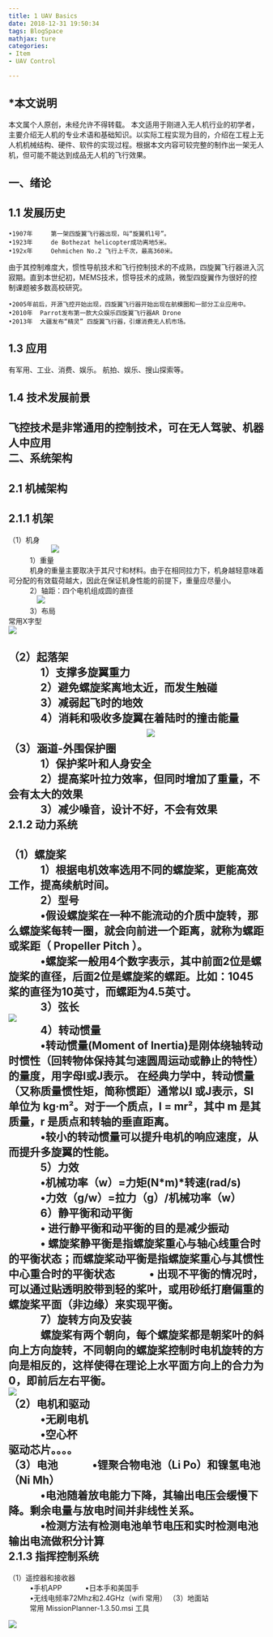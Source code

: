 ```yaml
---
title: 1 UAV Basics
date: 2018-12-31 19:50:34  
tags: BlogSpace 
mathjax: ture
categories:  
- Item
- UAV Control  

---
```

*本文说明
------
本文属个人原创，未经允许不得转载。
本文适用于刚进入无人机行业的初学者，主要介绍无人机的专业术语和基础知识。以实际工程实现为目的，介绍在工程上无人机机械结构、硬件、软件的实现过程。根据本文内容可较完整的制作出一架无人机，但可能不能达到成品无人机的飞行效果。 
<!--more-->
一、绪论
------
1.1 发展历史
------
	•1907年     第一架四旋翼飞行器出现，叫“旋翼机1号”。
	•1923年     de Bothezat helicopter成功离地5米。
	•192x年     Oehmichen No.2 飞行上千次，最高360米。
由于其控制难度大，惯性导航技术和飞行控制技术的不成熟，四旋翼飞行器进入沉寂期。直到本世纪初，MEMS技术，惯导技术的成熟，微型四旋翼作为很好的控制课题被多数高校研究。

	•2005年前后，开源飞控开始出现，四旋翼飞行器开始出现在航模圈和一部分工业应用中。
	•2010年  Parrot发布第一款大众娱乐四旋翼飞行器AR Drone
	•2013年  大疆发布“精灵” 四旋翼飞行器，引爆消费无人机市场。

1.3 应用
------
 有军用、工业、消费、娱乐。
 航拍、娱乐、搜山探索等。

1.4 技术发展前景
------
飞控技术是非常通用的控制技术，可在无人驾驶、机器人中应用  
二、系统架构
------
2.1 机械架构
------
2.1.1 机架
------
（1）机身  
   　　　　　　![](https://i.imgur.com/gv0xVCm.png)  
　　　1）重量  
　　　机身的重量主要取决于其尺寸和材料。由于在相同拉力下，机身越轻意味着可分配的有效载荷越大，因此在保证机身性能的前提下，重量应尽量小。  
　　　2）轴距：四个电机组成圆的直径  
　　　　![](https://i.imgur.com/dabV3Ux.png)  
　　　3）布局   
常用X字型  
![](https://i.imgur.com/szJ1t7g.png)  
 
（2）起落架  
　　　1）支撑多旋翼重力  
　　　2）避免螺旋桨离地太近，而发生触碰  
　　　3）减弱起飞时的地效  
　　　4）消耗和吸收多旋翼在着陆时的撞击能量    
　　　　　　　　　　　　　![](https://i.imgur.com/BtdBByj.png)  
（3）涵道-外围保护圈  
　　　1）保护桨叶和人身安全  
　　　2）提高桨叶拉力效率，但同时增加了重量，不会有太大的效果    
　　　3）减少噪音，设计不好，不会有效果    
2.1.2 动力系统  
------
（1）螺旋桨  
　　　1）根据电机效率选用不同的螺旋桨，更能高效工作，提高续航时间。  
　　　2）型号  
　　　•假设螺旋桨在一种不能流动的介质中旋转，那么螺旋桨每转一圈，就会向前进一个距离，就称为螺距或桨距（ Propeller Pitch ）。  
　　　•螺旋桨一般用4个数字表示，其中前面2位是螺旋桨的直径，后面2位是螺旋桨的螺距。比如：1045桨的直径为10英寸，而螺距为4.5英寸。  
　　　3）弦长  
![](https://i.imgur.com/6ze9vK0.png)  
　　　4）转动惯量   
　　　•转动惯量(Moment of Inertia)是刚体绕轴转动时惯性（回转物体保持其匀速圆周运动或静止的特性）的量度，用字母I或J表示。 在经典力学中，转动惯量（又称质量惯性矩，简称惯距）通常以I 或J表示，SI 单位为 kg·m²。对于一个质点，I = mr²，其中 m 是其质量，r 是质点和转轴的垂直距离。   
　　　•较小的转动惯量可以提升电机的响应速度，从而提升多旋翼的性能。  
　　　5）力效  
　　　•机械功率（w）=力矩(N*m)*转速(rad/s)  
　　　•力效（g/w）=拉力（g）/机械功率（w）  
　　　6）静平衡和动平衡    
　　　• 进行静平衡和动平衡的目的是减少振动    
　　　• 螺旋桨静平衡是指螺旋桨重心与轴心线重合时的平衡状态；而螺旋桨动平衡是指螺旋桨重心与其惯性中心重合时的平衡状态
　　　• 出现不平衡的情况时，可以通过贴透明胶带到轻的桨叶，或用砂纸打磨偏重的螺旋桨平面（非边缘）来实现平衡。  
　　　7）旋转方向及安装  
　　　螺旋桨有两个朝向，每个螺旋桨都是朝桨叶的斜向上方向旋转，不同朝向的螺旋桨控制时电机旋转的方向是相反的，这样使得在理论上水平面方向上的合力为0，即前后左右平衡。  
 ![](https://i.imgur.com/w3R1OeD.png)  
（2）电机和驱动   
　　　•无刷电机  
　　　•空心杯  
	驱动芯片。。。。  
（3）电池
　　　•锂聚合物电池（Li Po）和镍氢电池（Ni Mh）  
　　　•电池随着放电能力下降，其输出电压会缓慢下降。剩余电量与放电时间并非线性关系。  
　　　•检测方法有检测电池单节电压和实时检测电池输出电流做积分计算  
2.1.3 指挥控制系统  
------
（1）遥控器和接收器  
　　　•手机APP
　　　•日本手和美国手  
　　　•无线电频率72Mhz和2.4GHz（wifi 常用）
（3）地面站  
　　　常用 MissionPlanner-1.3.50.msi 工具   

![](https://i.imgur.com/oajWZs2.png)  
